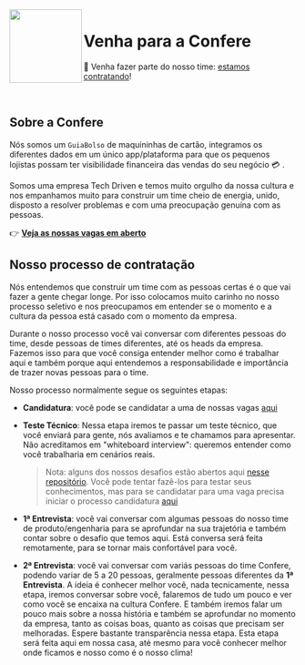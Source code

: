 
<img src="https://github.com/confere.png" width="127px" height="129px" align="left"/>

# Venha para a Confere
:handshake: Venha fazer parte do nosso time: [estamos contratando](https://conferecartoes-team.freshteam.com/jobs/)!

<br>
  
## Sobre a Confere

Nós somos um `GuiaBolso` de maquininhas de cartão, integramos os diferentes dados em um único app/plataforma para que os pequenos lojistas possam ter visibilidade financeira das vendas do seu negócio :credit_card: .

Somos uma empresa Tech Driven e temos muito orgulho da nossa cultura e nos empanhamos muito para construir um time cheio de energia, unido, disposto a resolver problemas e com uma preocupação genuína com as pessoas.

👉  [**Veja as nossas vagas em aberto**](https://conferecartoes-team.freshteam.com/jobs/)

## Nosso processo de contratação
Nós entendemos que construir um time com as pessoas certas é o que vai fazer a gente chegar longe. Por isso colocamos muito carinho no nosso processo seletivo e nos preocupamos em entender se o momento e a cultura da pessoa está casado com o momento da empresa.

Durante o nosso processo você vai conversar com diferentes pessoas do time, desde pessoas de times diferentes, até os heads da empresa. Fazemos isso para que você consiga entender melhor como é trabalhar aqui e também porque aqui entendemos a responsabilidade e importância de trazer novas pessoas para o time.

Nosso processo normalmente segue os seguintes etapas:

-   **Candidatura**: você pode se candidatar a uma de nossas vagas [aqui](https://conferecartoes-team.freshteam.com/jobs/)

-   **Teste Técnico**: Nessa etapa iremos te passar um teste técnico, que você enviará para gente, nós avaliamos e te chamamos para apresentar. Não acreditamos em "whiteboard interview": queremos entender como você trabalharia em cenários reais.

    > Nota: alguns dos nossos desafios estão abertos aqui  [nesse repositório](https://github.com/confere/vagas/tree/master/desafios). Você pode tentar fazê-los para testar seus conhecimentos, mas para se candidatar para uma vaga precisa iniciar o processo candidatura [aqui](https://conferecartoes-team.freshteam.com/jobs/)
    
-   **1ª Entrevista**: você vai conversar com algumas pessoas do nosso time de produto/engenharia para se aprofundar na sua trajetória e também contar sobre o desafio que temos aqui. Está conversa será feita remotamente, para se tornar mais confortável para você.
    
-   **2ª Entrevista**: você vai conversar com variás pessoas do time Confere, podendo variar de 5 a 20 pessoas, geralmente pessoas diferentes da **1ª Entrevista**.  A ideia é conhecer melhor você, nada tecnicamente, nessa etapa, iremos conversar sobre você, falaremos de tudo um pouco e ver como você se encaixa na cultura Confere. E também iremos falar um pouco mais sobre a nossa história e também se aprofundar no momento da empresa, tanto as coisas boas, quanto as coisas que precisam ser melhoradas. Espere bastante transparência nessa etapa. Esta etapa será feita aqui em nossa casa, até mesmo para você conhecer melhor onde ficamos e nosso como é o nosso clima!
